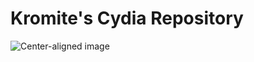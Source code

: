 # Kromite's Cydia Repository

 ![Center-aligned image](https://github.com/Kromite/kromite.github.io/blob/master/images/retroarch-icon.png)
